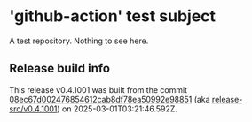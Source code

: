 # 'github-action' test subject

A test repository. Nothing to see here.


## Release build info

This release v0.4.1001 was built from the commit [08ec67d002476854612cab8df78ea50992e98851](https://github.com/kattecon/gh-release-test-ga/tree/08ec67d002476854612cab8df78ea50992e98851) (aka [release-src/v0.4.1001](https://github.com/kattecon/gh-release-test-ga/tree/release-src/v0.4.1001)) on 2025-03-01T03:21:46.592Z.
        